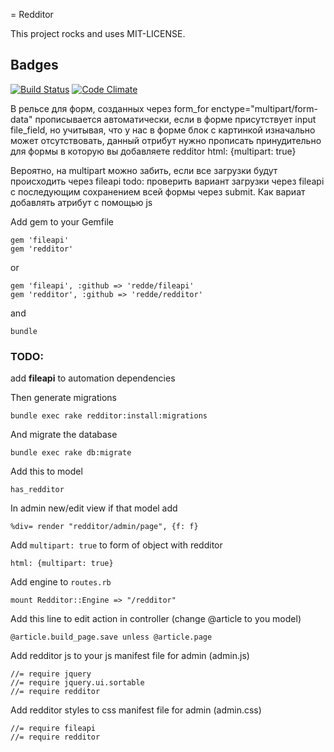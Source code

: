 = Redditor

This project rocks and uses MIT-LICENSE.

## Badges
[![Build Status](https://secure.travis-ci.org/redde/redditor.png)](http://travis-ci.org/redde/redditor)
[![Code Climate](https://codeclimate.com/github/redde/redditor.png)](https://codeclimate.com/github/redde/redditor)

В рельсе для форм, созданных через form_for
  enctype="multipart/form-data"
прописывается автоматически, если в форме присутствует input file_field, но учитывая, что у нас в форме блок с картинкой изначально может отсутствовать, данный отрибут нужно прописать принудительно для формы в которую вы добавляете redditor
  html: {multipart: true}

Вероятно, на multipart можно забить, если все загрузки будут происходить через fileapi
todo: проверить вариант загрузки через fileapi c последующим сохранением всей формы через submit.
Как вариат добавлять атрибут с помощью js

Add gem to your Gemfile

    gem 'fileapi'
    gem 'redditor'

or

    gem 'fileapi', :github => 'redde/fileapi'
    gem 'redditor', :github => 'redde/redditor'

and

    bundle

### TODO:
add **fileapi** to automation dependencies



Then generate migrations

    bundle exec rake redditor:install:migrations

And migrate the database

    bundle exec rake db:migrate

Add this to model

    has_redditor

In admin new/edit view if that model add

    %div= render "redditor/admin/page", {f: f}

Add `multipart: true` to form of object with redditor

    html: {multipart: true}

Add engine to `routes.rb`

    mount Redditor::Engine => "/redditor"

Add this line to edit action in controller (change @article to you model)

    @article.build_page.save unless @article.page

Add redditor js to your js manifest file for admin (admin.js)

    //= require jquery
    //= require jquery.ui.sortable
    //= require redditor

Add redditor styles to css manifest file for admin (admin.css)

    //= require fileapi
    //= require redditor